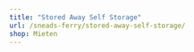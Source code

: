 ```yaml
---
title: "Stored Away Self Storage"
url: /sneads-ferry/stored-away-self-storage/
shop: Mieten
---
```

